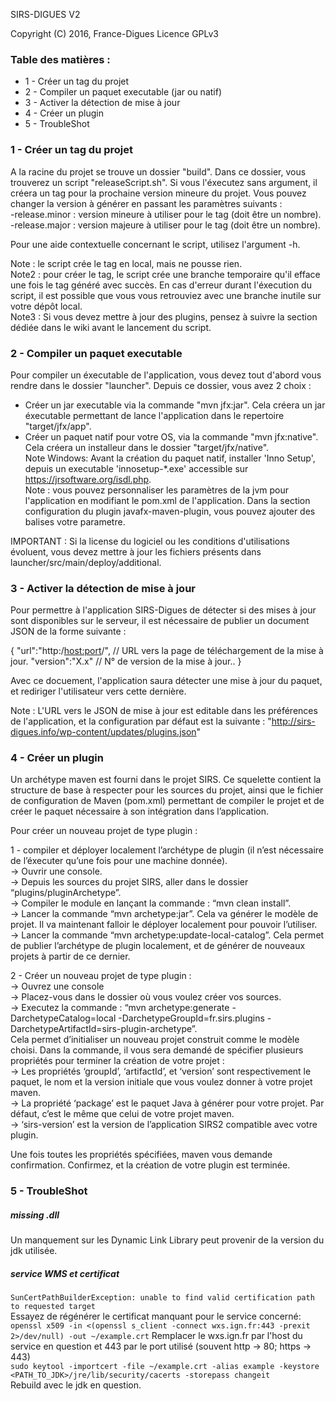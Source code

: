 SIRS-DIGUES V2

Copyright (C) 2016, France-Digues
Licence GPLv3 

### Table des matières : 
* 1 - Créer un tag du projet
* 2 - Compiler un paquet executable (jar ou natif)
* 3 - Activer la détection de mise à jour
* 4 - Créer un plugin
* 5 - TroubleShot


### 1 - Créer un tag du projet

A la racine du projet se trouve un dossier "build". Dans ce dossier, vous trouverez un script "releaseScript.sh". Si vous l'éxecutez sans argument, il créera un tag pour la prochaine version mineure du projet. Vous pouvez changer la version à générer en passant les paramètres suivants : <br/>
-release.minor : version mineure à utiliser pour le tag (doit être un nombre). <br/>
-release.major : version majeure à utiliser pour le tag (doit être un nombre).

Pour une aide contextuelle concernant le script, utilisez l'argument -h.

Note : le script crée le tag en local, mais ne pousse rien. <br/>
Note2 : pour créer le tag, le script crée une branche temporaire qu'il efface une fois le tag généré avec succès. En cas d'erreur durant l'éxecution du script, il est possible que vous vous retrouviez avec une branche inutile sur votre dépôt local. <br/>
Note3 : Si vous devez mettre à jour des plugins, pensez à suivre la section dédiée dans le wiki avant le lancement du script.

### 2 - Compiler un paquet executable

Pour compiler un éxecutable de l'application, vous devez tout d'abord vous rendre dans le dossier "launcher". Depuis ce dossier, vous avez 2 choix : 

- Créer un jar executable via la commande "mvn jfx:jar". Cela créera un jar éxecutable permettant de lance l'application dans le repertoire "target/jfx/app". <br/>
- Créer un paquet natif pour votre OS, via la commande "mvn jfx:native". Cela créera un installeur dans le dossier "target/jfx/native". <br/>
Note Windows: Avant la création du paquet natif, installer 'Inno Setup', depuis un executable 'innosetup-*.exe' accessible sur https://jrsoftware.org/isdl.php. <br/>
Note : vous pouvez personnaliser les paramètres de la jvm pour l'application en modifiant le pom.xml de l'application. Dans la section configuration du plugin javafx-maven-plugin, vous pouvez ajouter des balises <jvmArg>votre parametre</jvmArgs>.

IMPORTANT : Si la license du logiciel ou les conditions d'utilisations évoluent, vous devez mettre à jour les fichiers présents dans launcher/src/main/deploy/additional.

### 3 - Activer la détection de mise à jour

Pour permettre à l'application SIRS-Digues de détecter si des mises à jour sont disponibles sur le serveur, il est nécessaire de publier un document JSON de la forme suivante : 

{
	"url":"http:/<host:port>/<path>", // URL vers la page de téléchargement de la mise à jour.
	"version":"X.x" // N° de version de la mise à jour..
} 

Avec ce docuement, l'application saura détecter une mise à jour du paquet, et rediriger l'utilisateur vers cette dernière.

Note : L'URL vers le JSON de mise à jour est editable dans les préférences de l'application, et la configuration par défaut est la suivante : "http://sirs-digues.info/wp-content/updates/plugins.json"

### 4 - Créer un plugin

Un archétype maven est fourni dans le projet SIRS. Ce squelette contient la structure de base à respecter pour les sources du projet, ainsi que le fichier de configuration de Maven (pom.xml) permettant de compiler le projet et de créer le paquet nécessaire à son intégration dans l’application.

Pour créer un nouveau projet de type plugin :

1 - compiler et déployer localement l’archétype de plugin (il n’est nécessaire de l’éxecuter qu’une fois pour une machine donnée). <br/>
 → Ouvrir une console. <br/>
 → Depuis les sources du projet SIRS, aller dans le dossier “plugins/pluginArchetype”. <br/>
 → Compiler le module en lançant la commande : “mvn clean install”. <br/>
 → Lancer la commande “mvn archetype:jar”. Cela va générer le modèle de projet. Il va   maintenant falloir le déployer localement pour pouvoir l’utiliser. <br/>
 → Lancer la commande “mvn archetype:update-local-catalog”. Cela permet de publier l’archétype de plugin localement, et de générer de nouveaux projets à partir de ce dernier.

2 - Créer un nouveau projet de type plugin : <br/>
 → Ouvrez une console <br/>
 → Placez-vous dans le dossier où vous voulez créer vos sources. <br/>
 → Executez la commande : “mvn archetype:generate -DarchetypeCatalog=local -DarchetypeGroupId=fr.sirs.plugins -DarchetypeArtifactId=sirs-plugin-archetype”. <br/>
Cela permet d’initialiser un nouveau projet construit comme le modèle choisi. Dans la commande, il vous sera demandé de spécifier plusieurs propriétés pour terminer la création de votre projet : <br/>
 → Les propriétés ‘groupId’, ‘artifactId’,  et ‘version’ sont respectivement le paquet, le nom et la version initiale que vous voulez donner à votre projet maven. <br/>
 → La propriété ‘package’ est le paquet Java à générer pour votre projet. Par défaut, c’est le même que celui de votre projet maven. <br/>
 → ‘sirs-version’ est la version de l’application SIRS2 compatible avec votre plugin.

Une fois toutes les propriétés spécifiées, maven vous demande confirmation. Confirmez, et la création de votre plugin est terminée.

### 5 - TroubleShot

##### missing .dll
Un manquement sur les Dynamic Link Library peut provenir de la version du jdk utilisée.

##### service WMS et certificat
```SunCertPathBuilderException: unable to find valid certification path to requested target``` <br/>
Essayez de régénérer le certificat manquant pour le service concerné: <br/>
```openssl x509 -in <(openssl s_client -connect wxs.ign.fr:443 -prexit 2>/dev/null) -out ~/example.crt``` Remplacer le wxs.ign.fr par l'host du service en question et 443 par le port utilisé (souvent http -> 80; https -> 443) <br/>
```sudo keytool -importcert -file ~/example.crt -alias example -keystore <PATH_TO_JDK>/jre/lib/security/cacerts -storepass changeit``` <br/>
Rebuild avec le jdk en question.
